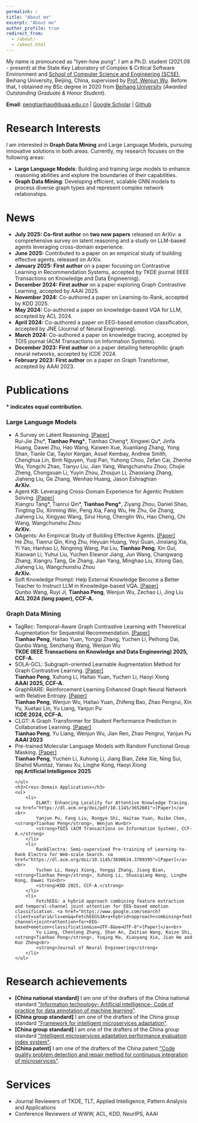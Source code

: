 ```yaml
---
permalink: /
title: "About me"
excerpt: "About me"
author_profile: true
redirect_from: 
  - /about/
  - /about.html
---
```


My name is pronounced as "tyen-how pung". I am a Ph.D. student (2021.09 - present) at the State Key Laboratory of Complex & Critical Software Environment and <a href="https://scse.buaa.edu.cn/">School of Computer Science and Engineering (SCSE)</a>, Beihang University, Beijing, China, supervised by <a href="https://www.researchgate.net/profile/Wenjun-Wu-15">Prof. Wenjun Wu</a>. Before that, I obtained my BSc degree in 2020 from <a href="https://www.buaa.edu.cn/">Beihang University</a> (<i>Awarded Outstanding Graduate & Honor Student</i>).

**Email**: pengtianhao@buaa.edu.cn $\vert$ <a href="https://scholar.google.com/citations?user=jykL70MAAAAJ">Google Scholar</a> $\vert$ <a href="https://github.com/Tianhao-Peng"> Github </a>

Research Interests
======
I am interested in <strong>Graph Data Mining</strong> and Large Language Models, pursuing innovative solutions in both areas.
Currently, my research focuses on the following areas:
<ul>
    <li>
        <strong>Large Language Models</strong>: Building and training large models to enhance reasoning abilities and explore the boundaries of their capabilities.
    </li>
    <li>
        <strong>Graph Data Mining</strong>: Developing efficient, scalable GNN models to process diverse graph types and represent complex network relationships.
    </li>
</ul>

News
======
<ul>
    <li><strong>July 2025:</strong> <strong>Co-first author</strong> on <strong>two new papers</strong> released on ArXiv: a comprehensive survey on latent reasoning and a study on LLM-based agents leveraging cross-domain experience.</li>
    <li><strong>June 2025:</strong> Contributed to a paper on an empirical study of building effective agents, released on ArXiv.</li>
    <li><strong>January 2025:</strong> <strong>First author</strong> on a paper focusing on Contrastive Learning in Recommendation Systems, accepted by TKDE journal (IEEE Transactions on Knowledge and Data Engineering).</li>
    <li><strong>December 2024:</strong> <strong>First author</strong> on a paper exploring Graph Contrastive Learning, accepted by AAAI 2025.</li>
    <li><strong>November 2024:</strong> Co-authored a paper on Learning-to-Rank, accepted by KDD 2025.</li>
    <li><strong>May 2024:</strong> Co-authored a paper on knowledge-based VQA for LLM, accepted by ACL 2024.</li>
    <li><strong>April 2024:</strong> Co-authored a paper on EEG-based emotion classification, accepted by JNE (Journal of Neural Engineering).</li>
    <li><strong>March 2024:</strong> Co-authored a paper on knowledge tracing, accepted by TOIS journal (ACM Transactions on Information Systems).</li>
    <li><strong>December 2023:</strong> <strong>First author</strong> on a paper detailing heterophilic graph neural networks, accepted by ICDE 2024.</li>
    <li><strong>February 2023:</strong> <strong>First author</strong> on a paper on Graph Transformer, accepted by AAAI 2023.</li>
</ul>

Publications
======
<strong> * indicates equal contribution. </strong>
<div>
    <h3>Large Language Models</h3>
    <ul>
        <li>
            A Survey on Latent Reasoning. <a href="https://arxiv.org/pdf/2507.06203">[Paper]</a><br>
            Rui-Jie Zhu*, <strong>Tianhao Peng*</strong>, Tianhao Cheng*, Xingwei Qu*, Jinfa Huang, Dawei Zhu, Hao Wang, Kaiwen Xue, Xuanliang Zhang, Yong Shan, Tianle Cai, Taylor Kergan, Assel Kembay, Andrew Smith, Chenghua Lin, Binh Nguyen, Yuqi Pan, Yuhong Chou, Zefan Cai, Zhenhe Wu, Yongchi Zhao, Tianyu Liu, Jian Yang, Wangchunshu Zhou, Chujie Zheng, Chongxuan Li, Yuyin Zhou, Zhoujun Li, Zhaoxiang Zhang, Jiaheng Liu, Ge Zhang, Wenhao Huang, Jason Eshraghian<br>
            <strong>ArXiv.</strong> 
        </li>
        <li>
            Agent KB: Leveraging Cross-Domain Experience for Agentic Problem Solving. <a href="https://arxiv.org/pdf/2507.06229">[Paper]</a><br>
            Xiangru Tang*, Tianrui Qin*, <strong>Tianhao Peng*</strong>, Ziyang Zhou, Daniel Shao, Tingting Du, Xinming Wei, Peng Xia, Fang Wu, He Zhu, Ge Zhang, Jiaheng Liu, Xingyao Wang, Sirui Hong, Chenglin Wu, Hao Cheng, Chi Wang, Wangchunshu Zhou<br>
            <strong>ArXiv.</strong> 
        </li>
        <li>
            OAgents: An Empirical Study of Building Effective Agents. <a href="https://arxiv.org/pdf/2506.15741">[Paper]</a><br>
            He Zhu, Tianrui Qin, King Zhu, Heyuan Huang, Yeyi Guan, Jinxiang Xia, Yi Yao, Hanhao Li, Ningning Wang, Pai Liu, <strong>Tianhao Peng</strong>, Xin Gui, Xiaowan Li, Yuhui Liu, Yuchen Eleanor Jiang, Jun Wang, Changwang Zhang, Xiangru Tang, Ge Zhang, Jian Yang, Minghao Liu, Xitong Gao, Jiaheng Liu, Wangchunshu Zhou<br>
            <strong>ArXiv.</strong>
        </li>
        <li>
            Soft Knowledge Prompt: Help External Knowledge Become a Better Teacher to Instruct LLM in Knowledge-based VQA. <a href="https://aclanthology.org/2024.acl-long.332.pdf">[Paper]</a><br>
            Qunbo Wang, Ruyi Ji, <strong>Tianhao Peng</strong>, Wenjun Wu, Zechao Li, Jing Liu<br>
            <strong>ACL 2024 (long paper), CCF-A.</strong>
        </li>
    </ul>
    <h3>Graph Data Mining</h3>
    <ul>
        <li>
            TagRec: Temporal-Aware Graph Contrastive Learning with Theoretical Augmentation for Sequential Recommendation. <a href="https://ieeexplore.ieee.org/abstract/document/10872817">[Paper]</a><br>
            <strong>Tianhao Peng</strong>, Haitao Yuan, Yongqi Zhang, Yuchen Li, Peihong Dai, Qunbo Wang, Senzhang Wang, Wenjun Wu<br>
            <strong>TKDE (IEEE Transactions on Knowledge and Data Engineering) 2025, CCF-A.</strong>
        </li>
        <li>
            SOLA-GCL: Subgraph-oriented Learnable Augmentation Method for Graph Contrastive Learning. <a href="https://arxiv.org/pdf/2503.10100">[Paper]</a><br>
            <strong>Tianhao Peng</strong>, Xuhong Li, Haitao Yuan, Yuchen Li, Haoyi Xiong<br>
            <strong>AAAI 2025, CCF-A.</strong> 
        </li>
        <li>
            GraphRARE: Reinforcement Learning Enhanced Graph Neural Network with Relative Entropy. <a href="https://arxiv.org/pdf/2312.09708">[Paper]</a><br>
            <strong>Tianhao Peng</strong>, Wenjun Wu, Haitao Yuan, Zhifeng Bao, Zhao Pengrui, Xin Yu, Xuetao Lin, Yu Liang, Yanjun Pu<br>
            <strong>ICDE 2024, CCF-A.</strong>
        </li>
        <li>
            CLGT: A Graph Transformer for Student Performance Prediction in Collaborative Learning. <a href="https://arxiv.org/pdf/2308.02038">[Paper]</a><br>
            <strong>Tianhao Peng</strong>, Yu Liang, Wenjun Wu, Jian Ren, Zhao Pengrui, Yanjun Pu<br>
            <strong>AAAI 2023</strong>
        </li>
        <li>
            Pre-trained Molecular Language Models with Random Functional Group Masking. <a href="https://arxiv.org/pdf/2411.01401v1">[Paper]</a><br>
            <strong>Tianhao Peng</strong>, Yuchen Li, Xuhong Li, Jiang Bian, Zeke Xie, Ning Sui, Shahid Mumtaz, Yanwu Xu, Linghe Kong, Haoyi Xiong<br>
            <strong>npj Artificial Intelligence 2025</strong>
        </li>
        
    </ul>
    <h3>Cross-Domain Applications</h3>
    <ul>
        <li>
            ELAKT: Enhancing Locality for Attentive Knowledge Tracing. <a href="https://dl.acm.org/doi/pdf/10.1145/3652601">[Paper]</a><br>
            Yanjun Pu, Fang Liu, Rongye Shi, Haitao Yuan, Ruibo Chen, <strong>Tianhao Peng</strong>, Wenjun Wu<br>
            <strong>TOIS (ACM Transactions on Information System), CCF-A.</strong>
        </li>
        <li>
            RankElectra: Semi-supervised Pre-training of Learning-to-Rank Electra for Web-scale Search. <a href="https://dl.acm.org/doi/10.1145/3690624.3709395">[Paper]</a><br>
            Yuchen Li, Haoyi Xiong, Yongqi Zhang, Jiang Bian, <strong>Tianhao Peng</strong>, Xuhong Li, Shuaiqiang Wang, Linghe Kong, Dawei Yin<br>
            <strong>KDD 2025, CCF-A.</strong>
        </li>
        <li>
            FetchEEG: a hybrid approach combining feature extraction and temporal-channel joint attention for EEG-based emotion classification. <a href="https://www.google.com/search?client=safari&rls=en&q=FetchEEG%3A+a+hybrid+approach+combining+feature+extraction+and+temporal-channel+joint+attention+for+EEG-based+emotion+classification&ie=UTF-8&oe=UTF-8">[Paper]</a><br>
            Yu Liang, Chenlong Zhang, Shan An, Zaitian Wang, Kaize Shi, <strong>Tianhao Peng</strong>, Yuqing Ma, Xiaoyang Xie, Jian He and Kun Zheng<br>
            <strong>Journal of Neural Engineering</strong>
        </li>
    </ul>
</div>

Research achievements
======
<ul>
<li><strong>[China national standard]</strong> I am one of the drafters of the China national standard <a href="https://std.samr.gov.cn/gb/search/gbDetailed?id=91B707B3BE89F2B6E05397BE0A0AB1F8">"Information technology- Artificial intelligence- Code of practice for data annotation of machine learning"</a>.</li>
<li><strong>[China group standard]</strong> I am one of the drafters of the China group standard <a href="http://www.ttbz.org.cn/StandardManage/Detail/52125/">"Framework for intelligent microservices adaptation"</a>.</li>
<li><strong>[China group standard]</strong> I am one of the drafters of the China group standard <a href="http://www.ttbz.org.cn/StandardManage/Detail/52126/">"Intelligent microservices adaptation performance evaluation index system"</a>.</li>
<li><strong>[China patent]</strong> I am one of the drafters of the China patent <a href="https://www.patent9.com/patent/202210737640.5.html">"Code quality problem detection and repair method for continuous integration of microservices"</a>.</li>
</ul>


Services
======
<ul>
    <li>Journal Reviewers of TKDE, TLT, Applied Intelligence, Pattern Analysis and Applications </li>
    <li>Conference Reviewers of WWW, ACL, KDD, NeurIPS, AAAI</li>
</ul>



<script type="text/javascript" id="mapmyvisitors" src="//mapmyvisitors.com/map.js?d=oMV34JLFA3Jp3H41-As6Lgg-0IQPFESA6TJlIwAjQWs&cl=ffffff&w=a"></script>
